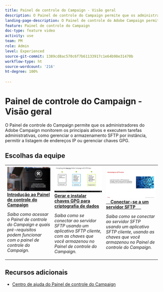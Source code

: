 ```yaml
---
title: Painel de controle do Campaign - Visão geral
description: O Painel de controle do Campaign permite que os administradores do Adobe Campaign monitorem os principais ativos e executem tarefas administrativas, como gerenciar o armazenamento SFTP por instância, permitir a listagem de endereços IP ou gerenciar chaves GPG.
landing-page-description: O Painel de controle do Adobe Campaign permite que os administradores do Campaign monitorem ativos principais e executem tarefas administrativas, como gerenciar o armazenamento SFTP por instância, permitir a listagem de endereços IP ou gerenciar chaves GPG.
feature: Painel de controle do Campaign
doc-type: feature video
activity: use
team: PM
role: Admin
level: Experienced
source-git-commit: 1389cd8ac570c6f7b61133917c1e64b98e31470b
workflow-type: ht
source-wordcount: '216'
ht-degree: 100%

---
```


# Painel de controle do Campaign - Visão geral

O Painel de controle do Campaign permite que os administradores do Adobe Campaign monitorem os principais ativos e executem tarefas administrativas, como gerenciar o armazenamento SFTP por instância, permitir a listagem de endereços IP ou gerenciar chaves GPG.

## Escolhas da equipe

<table>
<tr>
<td>
    <a href="./get-started.md">
      <img alt="Conectar-se a um servidor SFTP" src="./assets/kt-6385.jpg" />
    </a>
    <div>
      <a href="./get-started.md">
    <strong>Introdução ao Painel de controle do Campaign</strong>
    </a>
    </div>
    <p>
    <em>Saiba como acessar o Painel de controle do Campaign e quais pré-requisitos podem funcionar com o painel de controle do Campaign. </em>
    <p>
  </td>
  <td>
    <a href="./instance-settings/gpg-key-management/generate-and-install-gpg-keys.md">
      <img alt="Conectar-se a um servidor SFTP" src="./assets/36386.jpg" />
    </a>
    <div>
      <a href="./instance-settings/gpg-key-management/generate-and-install-gpg-keys.md">
    <strong>Gerar e instalar chaves GPG para criptografia de dados</strong>
    </a>
    </div>
    <p>
    <em>Saiba como se conectar ao servidor SFTP usando um aplicativo SFTP cliente, com as chaves que você armazenou no Painel de controle do Campaign. </em>
    <p>
  </td>
  <td>
    <a href="./sftp-management/connect-to-sftp-server.md">
      <img alt="Conectar-se a um servidor SFTP" src="./assets/27263.jpg" />
    </a>
    <div>
      <a href="./sftp-management/connect-to-sftp-server.md">
    <strong>Conectar-se a um servidor SFTP</strong>
    </a>
    </div>
    <p>
    <em>Saiba como se conectar ao servidor SFTP usando um aplicativo SFTP cliente, usando as chaves que você armazenou no Painel de controle do Campaign. </em>
    <p>
  </td>
</tr>
</table>

## Recursos adicionais

* [Centro de ajuda do Painel de controle do Campaign](https://experienceleague.adobe.com/docs/control-panel/using/control-panel-home.html?lang=br)
